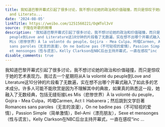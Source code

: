 ```yaml
---
title: 我知道巴黎开幕式引起了很多讨论，我不想讨论她的政治和价值碰撞，而只是惊叹于她的艺术表现力。我过去一个星期将从A la volonté du peuple到Love
  and Literatu...
date: '2024-08-05'
linkTitle: https://weibo.com/1251560221/OqWTol3vV
source: 子陵在听歌的微博
description: '我知道巴黎开幕式引起了很多讨论，我不想讨论她的政治和价值碰撞，而只是惊叹于她的艺术表现力。我过去一个星期将从A la volonté du
  peuple到Love and Literature这10分钟的片段看了无数遍，实在想不出哪个开幕式融入了如此多的艺术成分。许多人可能不能欣赏是因为不理解其中的典故，如果真的熟悉这一段，她融入了无数经典，包括无缝衔接Les
  Mis（悲惨世界）À la volonté du peuple，Gojira - Mea Culpa，吟唱Carmen, Act I: Habanera；然后跳到文学巨著Romances
  sans paroles（无言的浪漫），On ne badine pas（不可轻视的爱情），Passion Simple（简单激情），Bel-Ami（漂亮朋友），Sexe
  et mensonges（性与谎言）。Kelly Clarkson在NBC后台主持开幕式，一直在感叹“inc ...'
disable_comments: true
---
```

我知道巴黎开幕式引起了很多讨论，我不想讨论她的政治和价值碰撞，而只是惊叹于她的艺术表现力。我过去一个星期将从A la volonté du peuple到Love and Literature这10分钟的片段看了无数遍，实在想不出哪个开幕式融入了如此多的艺术成分。许多人可能不能欣赏是因为不理解其中的典故，如果真的熟悉这一段，她融入了无数经典，包括无缝衔接Les Mis（悲惨世界）À la volonté du peuple，Gojira - Mea Culpa，吟唱Carmen, Act I: Habanera；然后跳到文学巨著Romances sans paroles（无言的浪漫），On ne badine pas（不可轻视的爱情），Passion Simple（简单激情），Bel-Ami（漂亮朋友），Sexe et mensonges（性与谎言）。Kelly Clarkson在NBC后台主持开幕式，一直在感叹“inc ...